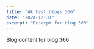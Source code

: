 ```yaml
---
title: "Ak test blogs 366"
date: "2024-12-31"
excerpt: "Excerpt for blog 366"
---
```


Blog content for blog 366